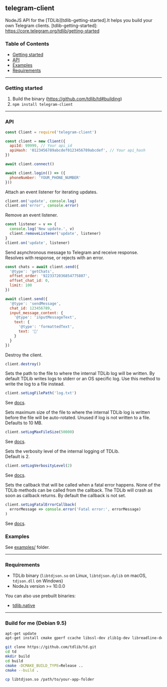 ## telegram-client

NodeJS API for the [TDLib][tdlib-getting-started].It helps you build your own Telegram clients.
[tdlib-getting-started]: https://core.telegram.org/tdlib/getting-started

### Table of Contents

- [Getting started](#getting-started)
- [API](#api)
- [Examples](#examples)
- [Requirements](#requirements)

---

<a name="getting-started"></a>
### Getting started

1. Build the binary (https://github.com/tdlib/td#building)
2. `npm install telegram-client`

---

<a name="api"></a>
### API

```js
const Client = require('telegram-client')

const client = new Client({
  apiId: 99999, // Your api_id
  apiHash: '0123456789abcdef0123456789abcdef', // Your api_hash
})
```


```js
await client.connect()
```

```js
await client.login(() => ({
  phoneNumber: 'YOUR_PHONE_NUMBER'
}))
```

Attach an event listener for iterating updates.

```js
client.on('update', console.log)
client.on('error', console.error)
```

Remove an event listener.

```js
const listener = v => {
  console.log('New update.', v)
  client.removeListener('update', listener)
}
client.on('update', listener)
```

Send asynchronous message to Telegram and receive response.  
Resolves with response, or rejects with an error.

```js
const chats = await client.send({
  '@type': 'getChats',
  offset_order: '9223372036854775807',
  offset_chat_id: 0,
  limit: 100
})
```

```js
await client.send({
  '@type': 'sendMessage',
  chat_id: 123456789,
  input_message_content: {
    '@type': 'inputMessageText',
    text: {
      '@type': 'formattedText',
      text: '👻'
    }
  }
})
```

Destroy the client.

```js
client.destroy()
```

Sets the path to the file to where the internal TDLib log will be written. By default TDLib writes logs to stderr or an OS specific log. Use this method to write the log to a file instead.

```js
client.setLogFilePath('log.txt')
```

See [docs](https://core.telegram.org/tdlib/docs/td__log_8h.html#a4b098540dd3957b60a67600cba3ebd7f).

Sets maximum size of the file to where the internal TDLib log is written before the file will be auto-rotated.   Unused if log is not written to a file. Defaults to 10 MB.

```js
client.setLogMaxFileSize(50000)
```

See [docs](https://core.telegram.org/tdlib/docs/td__log_8h.html#adcbe44e62e16d65eb4c7503aabe264b3).


Sets the verbosity level of the internal logging of TDLib.  
Default is 2.

```js
client.setLogVerbosityLevel(2)
```

See [docs](https://core.telegram.org/tdlib/docs/td__log_8h.html#a8cd6fada30eb227c667fc9a10464ae50).

Sets the callback that will be called when a fatal error happens. None of the TDLib methods can be called from the callback. The TDLib will crash as soon as callback returns. By default the callback is not set.

```js
client.setLogFatalErrorCallback(
  errorMessage => console.error('Fatal error:', errorMessage)
)
```

See [docs](https://core.telegram.org/tdlib/docs/td__log_8h.html#addebe91c4525817a6d2b448634c19d71).

<a name="examples"></a>
### Examples

See [examples/](examples) folder.

---

<a name="requirements"></a>
### Requirements

- TDLib binary (`libtdjson.so` on Linux, `libtdjson.dylib` on macOS, `tdjson.dll` on Windows)
- NodeJs version >= 10.0.0

You can also use prebuilt binaries:

- [tdlib.native](https://github.com/ForNeVeR/tdlib.native/releases)

---

### Build for me (Debian 9.5) 
```sh
apt-get update
apt-get install cmake gperf ccache libssl-dev zlib1g-dev libreadline-dev

git clone https://github.com/tdlib/td.git
cd td  
mkdir build
cd build
cmake -DCMAKE_BUILD_TYPE=Release ..
cmake --build .

cp libtdjson.so /path/to/your-app-folder
```

